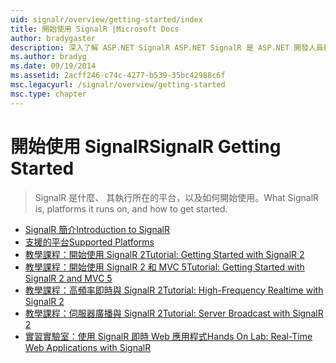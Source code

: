 ```yaml
---
uid: signalr/overview/getting-started/index
title: 開始使用 SignalR |Microsoft Docs
author: bradygaster
description: 深入了解 ASP.NET SignalR ASP.NET SignalR 是 ASP.NET 開發人員輕鬆開發即時 web 功能的新程式庫。 SignalR 可讓 bi...
ms.author: bradyg
ms.date: 09/19/2014
ms.assetid: 2acff246-c74c-4277-b539-35bc42988c6f
msc.legacyurl: /signalr/overview/getting-started
msc.type: chapter
---
```

<a name="signalr-getting-started"></a><span data-ttu-id="c5c21-104">開始使用 SignalR</span><span class="sxs-lookup"><span data-stu-id="c5c21-104">SignalR Getting Started</span></span>
====================
> <span data-ttu-id="c5c21-105">SignalR 是什麼、 其執行所在的平台，以及如何開始使用。</span><span class="sxs-lookup"><span data-stu-id="c5c21-105">What SignalR is, platforms it runs on, and how to get started.</span></span>


- [<span data-ttu-id="c5c21-106">SignalR 簡介</span><span class="sxs-lookup"><span data-stu-id="c5c21-106">Introduction to SignalR</span></span>](introduction-to-signalr.md)
- [<span data-ttu-id="c5c21-107">支援的平台</span><span class="sxs-lookup"><span data-stu-id="c5c21-107">Supported Platforms</span></span>](supported-platforms.md)
- [<span data-ttu-id="c5c21-108">教學課程：開始使用 SignalR 2</span><span class="sxs-lookup"><span data-stu-id="c5c21-108">Tutorial: Getting Started with SignalR 2</span></span>](tutorial-getting-started-with-signalr.md)
- [<span data-ttu-id="c5c21-109">教學課程：開始使用 SignalR 2 和 MVC 5</span><span class="sxs-lookup"><span data-stu-id="c5c21-109">Tutorial: Getting Started with SignalR 2 and MVC 5</span></span>](tutorial-getting-started-with-signalr-and-mvc.md)
- [<span data-ttu-id="c5c21-110">教學課程：高頻率即時與 SignalR 2</span><span class="sxs-lookup"><span data-stu-id="c5c21-110">Tutorial: High-Frequency Realtime with SignalR 2</span></span>](tutorial-high-frequency-realtime-with-signalr.md)
- [<span data-ttu-id="c5c21-111">教學課程：伺服器廣播與 SignalR 2</span><span class="sxs-lookup"><span data-stu-id="c5c21-111">Tutorial: Server Broadcast with SignalR 2</span></span>](tutorial-server-broadcast-with-signalr.md)
- [<span data-ttu-id="c5c21-112">實習實驗室：使用 SignalR 即時 Web 應用程式</span><span class="sxs-lookup"><span data-stu-id="c5c21-112">Hands On Lab: Real-Time Web Applications with SignalR</span></span>](real-time-web-applications-with-signalr.md)

